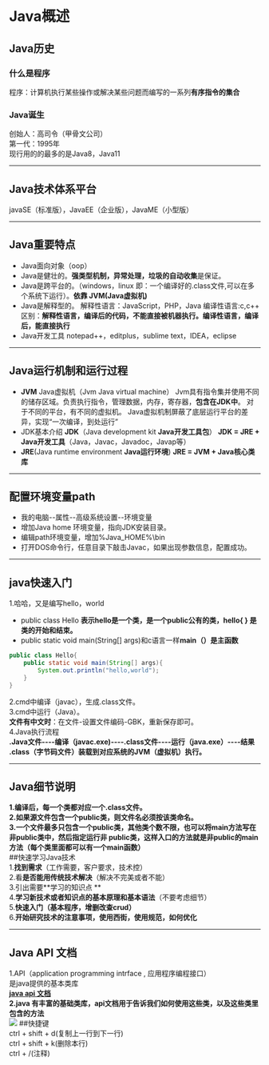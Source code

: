 # Java概述  
## Java历史  

### 什么是程序  
程序：计算机执行某些操作或解决某些问题而编写的一系列**有序指令的集合**

### Java诞生  
创始人：高司令（甲骨文公司）  
第一代：1995年  
现行用的的最多的是Java8，Java11  

---
## Java技术体系平台  
javaSE（标准版），JavaEE（企业版），JavaME（小型版）  

---
## Java重要特点 
- Java面向对象（oop）
 - Java是健壮的。**强类型机制，异常处理，垃圾的自动收集**是保证。
 - Java是跨平台的。（windows，linux 即：一个编译好的.class文件,可以在多个系统下运行）。**依靠 JVM(Java虚拟机)**
 - Java是解释型的。
 解释性语言：JavaScript，PHP，Java
 编译性语言:c,c++
 区别：**解释性语言，编译后的代码，不能直接被机器执行。编译性语言，编译后，能直接执行**
 - Java开发工具
 notepad++，editplus，sublime text，IDEA，eclipse

---
## Java运行机制和运行过程
- **JVM** Java虚拟机（Jvm Java virtual machine）
Jvm具有指令集并使用不同的储存区域。负责执行指令，管理数据，内存，寄存器，**包含在JDK中**。
对于不同的平台，有不同的虚拟机。
Java虚拟机制屏蔽了底层运行平台的差异，实现“一次编译，到处运行”
- JDK基本介绍
**JDK**（Java development kit **Java开发工具包**）
**JDK = JRE + Java开发工具**（Java，Javac，Javadoc，Javap等）
- **JRE**(Java runtime environment **Java运行环境**)
**JRE = JVM + Java核心类库**

---
## 配置环境变量path
- 我的电脑--属性--高级系统设置--环境变量
- 增加Java home 环境变量，指向JDK安装目录。 
- 编辑path环境变量，增加%Java_HOME%\bin
- 打开DOS命令行，任意目录下敲击Javac，如果出现参数信息，配置成功。

---
## java快速入门
1.哈哈，又是编写hello，world
- public class Hello  **表示hello是一个类，是一个public公有的类，hello{ } 是类的开始和结束。**
- public static void main(String[] args)和c语言一样**main（）是主函数**
```java
public class Hello{
    public static void main(String[] args){
        System.out.println("hello,world");
    }
}
```
2.cmd中编译（javac），生成.class文件。   
3.cmd中运行（Java）。  
**文件有中文时**：在文件-设置文件编码-GBK，重新保存即可。  
4.Java执行流程  
**.Java文件----编译（javac.exe)----.class文件----运行（java.exe）----结果  
.class（字节码文件）装载到对应系统的JVM（虚拟机）执行。**  

---
## Java细节说明
**1.编译后，每一个类都对应一个.class文件。  
2.如果源文件包含一个public类，则文件名必须按该类命名。  
3.一个文件最多只包含一个public类，其他类个数不限，也可以将main方法写在非public类中，然后指定运行非     public类，这样入口的方法就是非public的main方法（每个类里面都可以有一个main函数）**  
##快速学习Java技术   
1.**找到需求**（工作需要，客户要求，技术控）  
2.看**是否能用传统技术解决**（解决不完美或者不能）  
3.引出需要**学习的知识点 **   
4.**学习新技术或者知识点的基本原理和基本语法**（不要考虑细节）  
5.**快速入门（基本程序，增删改查crud）**  
6.**开始研究技术的注意事项，使用西街，使用规范，如何优化**  

---
## Java API 文档  
1.API（application programming intrface , 应用程序编程接口）   
是java提供的基本类库  
**[java api 文档 ](https://www.matools.com/)   
2.java 有丰富的基础类库，api文档用于告诉我们如何使用这些类，以及这些类里包含的方法**   
![](java类.png)
##快捷键   
ctrl + shift + d(复制上一行到下一行)   
ctrl + shift + k(删除本行)   
ctrl + /(注释) 